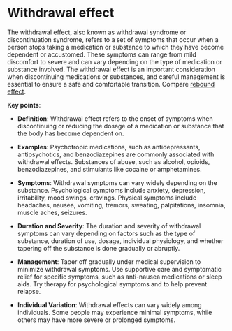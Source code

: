 # Withdrawal effect

The withdrawal effect, also known as withdrawal syndrome or discontinuation syndrome, refers to a set of symptoms that occur when a person stops taking a medication or substance to which they have become dependent or accustomed. These symptoms can range from mild discomfort to severe and can vary depending on the type of medication or substance involved. The withdrawal effect is an important consideration when discontinuing medications or substances, and careful management is essential to ensure a safe and comfortable transition. Compare [rebound effect](../rebound-effect/).

**Key points**:

* **Definition**: Withdrawal effect refers to the onset of symptoms when discontinuing or reducing the dosage of a medication or substance that the body has become dependent on.

* **Examples**: Psychotropic medications, such as antidepressants, antipsychotics, and benzodiazepines are commonly associated with withdrawal effects. Substances of abuse, such as alcohol, opioids, benzodiazepines, and stimulants like cocaine or amphetamines.

* **Symptoms**: Withdrawal symptoms can vary widely depending on the substance. Psychological symptoms include anxiety, depression, irritability, mood swings, cravings. Physical symptoms include headaches, nausea, vomiting, tremors, sweating, palpitations, insomnia, muscle aches, seizures.

* **Duration and Severity**: The duration and severity of withdrawal symptoms can vary depending on factors such as the type of substance, duration of use, dosage, individual physiology, and whether tapering off the substance is done gradually or abruptly.

* **Management**: Taper off gradually under medical supervision to minimize withdrawal symptoms. Use supportive care and symptomatic relief for specific symptoms, such as anti-nausea medications or sleep aids. Try therapy for psychological symptoms and to help prevent relapse.

* **Individual Variation**: Withdrawal effects can vary widely among individuals. Some people may experience minimal symptoms, while others may have more severe or prolonged symptoms.

